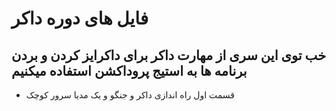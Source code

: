 # فایل های دوره داکر
## خب توی این سری از مهارت داکر برای داکرایز کردن و بردن برنامه ها به استیج پروداکشن استفاده میکنیم

 - قسمت اول راه اندازی داکر و جنگو و یک مدیا سرور کوچک
